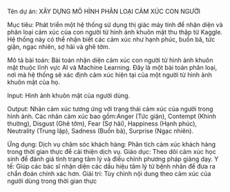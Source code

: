 Tên dự án: XÂY DỰNG MÔ HÌNH PHÂN LOẠI CẢM XÚC CON NGƯỜI


Mục tiêu: Phát triển một hệ thống sử dụng thị giác máy tính để nhận diện và phân loại cảm xúc của con người từ hình ảnh khuôn mặt thu thập từ Kaggle. Hệ thống này có thể nhận biết các cảm xúc như hạnh phúc, buồn bã, tức giận, ngạc nhiên, sợ hãi và ghê tởm.
	
Mô tả bài toán: Bài toán nhận diện cảm xúc con người từ hình ảnh khuôn mặt thuộc lĩnh vực AI và Machine Learning. Đây là một bài toán phân loại, nơi mà hệ thống sẽ xác định cảm xúc hiện tại của một người từ hình ảnh khuôn mặt của họ.

Input: Hình ảnh khuôn mặt của người dùng.
	
Output: Nhãn cảm xúc tương ứng với trạng thái cảm xúc của người trong hình ảnh. Các nhãn cảm xúc bao gồm:Anger (Tức giận), Contempt (Khinh thường), Disgust (Ghê tởm), Fear (Sợ hãi), Happiness (Hạnh phúc), Neutrality (Trung lập), Sadness (Buồn bã), Surprise (Ngạc nhiên).

Ứng dụng:
	Dịch vụ chăm sóc khách hàng: Phân tích cảm xúc khách hàng trong thời gian thực để cải thiện dịch vụ.
	Giáo dục: Theo dõi cảm xúc học sinh để đánh giá tình trạng tâm lý và điều chỉnh phương pháp giảng dạy.
	Y tế: Giúp các bác sĩ nhận diện các dấu hiệu tâm lý từ bệnh nhân để đưa ra chẩn đoán chính xác hơn.
	Giải trí: Tùy chỉnh nội dung theo cảm xúc của người dùng trong thời gian thực
